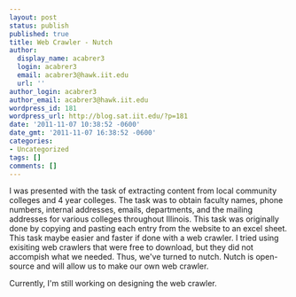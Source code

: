 ```yaml
---
layout: post
status: publish
published: true
title: Web Crawler - Nutch
author:
  display_name: acabrer3
  login: acabrer3
  email: acabrer3@hawk.iit.edu
  url: ''
author_login: acabrer3
author_email: acabrer3@hawk.iit.edu
wordpress_id: 181
wordpress_url: http://blog.sat.iit.edu/?p=181
date: '2011-11-07 10:38:52 -0600'
date_gmt: '2011-11-07 16:38:52 -0600'
categories:
- Uncategorized
tags: []
comments: []
---
```

<p>I was presented with the task of extracting content from local community colleges and 4 year colleges. The task was to obtain faculty names, phone numbers, internal addresses, emails, departments, and the mailing addresses for various colleges throughout Illinois. This task was originally done by copying and pasting each entry from the website to an excel sheet. This task maybe easier and faster if done with a web crawler. I tried using exisiting web crawlers that were free to download, but they did not accompish what we needed. Thus, we've turned to nutch. Nutch is open-source and will allow us to make our own web crawler.</p>
<p>Currently, I'm still working on designing the web crawler.</p>
